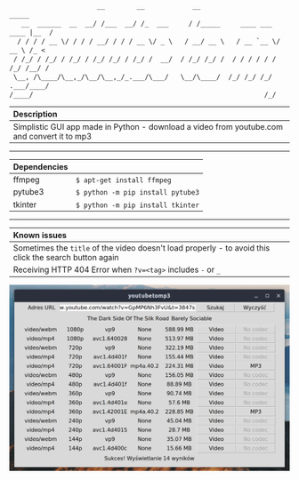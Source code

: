 ```
                      __        __            __                          _____
   __  ______  __  __/ /___  __/ /_  ___     / /_____     ____ ___  ____ |__  /
  / / / / __ \/ / / / __/ / / / __ \/ _ \   / __/ __ \   / __ `__ \/ __ \ /_ <
 / /_/ / /_/ / /_/ / /_/ /_/ / /_/ /  __/  / /_/ /_/ /  / / / / / / /_/ /__/ /
 \__, /\____/\__,_/\__/\__,_/_.___/\___/   \__/\____/  /_/ /_/ /_/ .___/____/
/____/                                                          /_/
```

|Description|
|:-|
|Simplistic GUI app made in Python - download a video from youtube.com and convert it to mp3|
___
|Dependencies||
|-|-|
|ffmpeg|`$ apt-get install ffmpeg`|
|pytube3|`$ python -m pip install pytube3`|
|tkinter|`$ python -m pip install tkinter`|
___
|Known issues|
|:-|
|Sometimes the `title` of the video doesn't load properly - to avoid this click the search button again|
|Receiving HTTP 404 Error when `?v=<tag>` includes `-` or `_`|

![](res/thumb.png)
